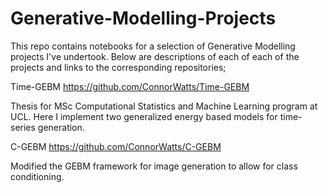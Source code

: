 # Generative-Modelling-Projects

This repo contains notebooks for a selection of Generative Modelling projects I've undertook. Below are descriptions of each of each of the projects and links to the corresponding repositories;

Time-GEBM https://github.com/ConnorWatts/Time-GEBM  

Thesis for MSc Computational Statistics and Machine Learning program at UCL. Here I implement two generalized energy based models for time-series generation.

C-GEBM https://github.com/ConnorWatts/C-GEBM 

Modified the GEBM framework for image generation to allow for class conditioning. 


